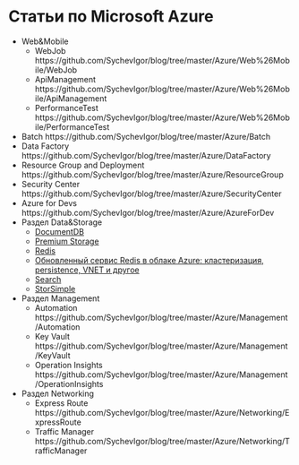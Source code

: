 Статьи по Microsoft Azure
==========
<ul>
<li>Web&Mobile
<ul>
<li>WebJob https://github.com/SychevIgor/blog/tree/master/Azure/Web%26Mobile/WebJob</li>
<li>ApiManagement https://github.com/SychevIgor/blog/tree/master/Azure/Web%26Mobile/ApiManagement</li>
<li>PerformanceTest https://github.com/SychevIgor/blog/tree/master/Azure/Web%26Mobile/PerformanceTest</li>
</ul>
</li><li>Batch https://github.com/SychevIgor/blog/tree/master/Azure/Batch</li>
<li>Data Factory https://github.com/SychevIgor/blog/tree/master/Azure/DataFactory</li>
<li>Resource Group and Deployment https://github.com/SychevIgor/blog/tree/master/Azure/ResourceGroup</li>
<li>Security Center https://github.com/SychevIgor/blog/tree/master/Azure/SecurityCenter</li>
<li>Azure for Devs https://github.com/SychevIgor/blog/tree/master/Azure/AzureForDev</li>
<li>Раздел Data&Storage
<ul>
<li><a href="https://github.com/SychevIgor/blog/tree/master/Azure/Data%26Storage/DocumentDB">DocumentDB</a></li>
<li><a href="https://github.com/SychevIgor/blog/tree/master/Azure/Data%26Storage/PremiumStorage">Premium Storage</a></li>
<li><a href="https://github.com/SychevIgor/blog/tree/master/Azure/Data%26Storage/Redis">Redis</a></li>
<li><a href="https://github.com/SychevIgor/blog/tree/master/Azure/Data%26Storage/Redis2">Обновленный сервис Redis в облаке Azure: кластеризация, persistence, VNET и другое</a></li>
<li><a href="https://github.com/SychevIgor/blog/tree/master/Azure/Data%26Storage/SearchApi">Search</a></li>
<li><a href="https://github.com/SychevIgor/blog/tree/master/Azure/Data%26Storage/StorSimple">StorSimple</a></li>
</ul>
</li>
<li>Раздел Management
<ul>
<li>Automation https://github.com/SychevIgor/blog/tree/master/Azure/Management/Automation</li>
<li>Key Vault https://github.com/SychevIgor/blog/tree/master/Azure/Management/KeyVault</li>
<li>Operation Insights https://github.com/SychevIgor/blog/tree/master/Azure/Management/OperationInsights</li>
</ul>
</li>
<li>Раздел Networking
<ul>
<li>Express Route https://github.com/SychevIgor/blog/tree/master/Azure/Networking/ExpressRoute</li>
<li>Traffic Manager https://github.com/SychevIgor/blog/tree/master/Azure/Networking/TrafficManager</li>
</ul>
</li>
</ul>